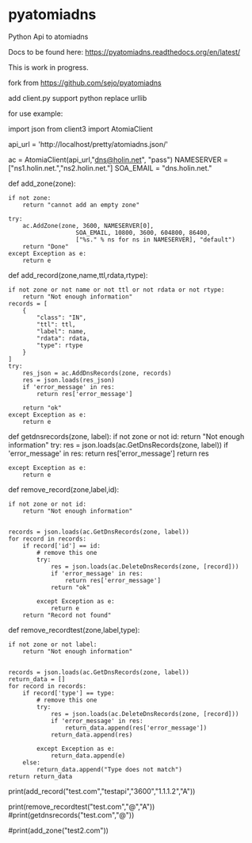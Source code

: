 pyatomiadns
===========

Python Api to atomiadns

Docs to be found here: https://pyatomiadns.readthedocs.org/en/latest/

This is work in progress.

fork from https://github.com/sejo/pyatomiadns

add client.py support python replace urllib

for use example:

import json
from client3 import AtomiaClient




api_url = 'http://localhost/pretty/atomiadns.json/'

ac = AtomiaClient(api_url,"dns@holin.net", "pass")
NAMESERVER = ["ns1.holin.net.","ns2.holin.net."]
SOA_EMAIL = "dns.holin.net."

def add_zone(zone):

    if not zone:
        return "cannot add an empty zone"

    try:
        ac.AddZone(zone, 3600, NAMESERVER[0],
                       SOA_EMAIL, 10800, 3600, 604800, 86400,
                       ["%s." % ns for ns in NAMESERVER], "default")
        return "Done"
    except Exception as e:
        return e





def add_record(zone,name,ttl,rdata,rtype):

    if not zone or not name or not ttl or not rdata or not rtype:
        return "Not enough information"
    records = [
        {
            "class": "IN",
            "ttl": ttl,
            "label": name,
            "rdata": rdata,
            "type": rtype
        }
    ]
    try:
        res_json = ac.AddDnsRecords(zone, records)
        res = json.loads(res_json)
        if 'error_message' in res:
            return res['error_message']

        return "ok"
    except Exception as e:
        return e

def getdnsrecords(zone, label):
    if not zone or not id:
        return "Not enough information"
    try:
        res = json.loads(ac.GetDnsRecords(zone, label))
        if 'error_message' in res:
            return res['error_message']
        return res

    except Exception as e:
        return e

def remove_record(zone,label,id):

    if not zone or not id:
        return "Not enough information"


    records = json.loads(ac.GetDnsRecords(zone, label))
    for record in records:
        if record['id'] == id:
            # remove this one
            try:
                res = json.loads(ac.DeleteDnsRecords(zone, [record]))
                if 'error_message' in res:
                    return res['error_message']
                return "ok"

            except Exception as e:
                return e
        return "Record not found"


def remove_recordtest(zone,label,type):

    if not zone or not label:
        return "Not enough information"


    records = json.loads(ac.GetDnsRecords(zone, label))
    return_data = []
    for record in records:
        if record['type'] == type:
            # remove this one
            try:
                res = json.loads(ac.DeleteDnsRecords(zone, [record]))
                if 'error_message' in res:
                    return_data.append(res['error_message'])
                return_data.append(res)

            except Exception as e:
                return_data.append(e)
        else:
            return_data.append("Type does not match")
    return return_data







print(add_record("test.com","testapi","3600","1.1.1.2","A"))

print(remove_recordtest("test.com","@","A"))
#print(getdnsrecords("test.com","@"))

#print(add_zone("test2.com"))






